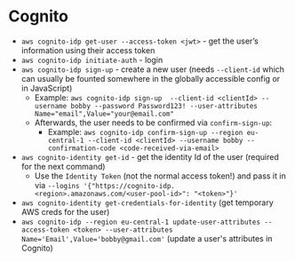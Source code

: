 # Cognito

- `aws cognito-idp get-user --access-token <jwt>` - get the user’s information using their access token
- `aws cognito-idp initiate-auth` - login
- `aws cognito-idp sign-up` - create a new user (needs `--client-id` which can usually be founted somewhere in the globally accessible config or in JavaScript)
    - Example: `aws cognito-idp sign-up  --client-id <clientId> --username bobby --password Password123! --user-attributes Name="email",Value="your@email.com"`
    - Afterwards, the user needs to be confirmed via `confirm-sign-up`:
        - Example: `aws cognito-idp confirm-sign-up --region eu-central-1 --client-id <clientId> --username bobby --confirmation-code <code-received-via-email>`
- `aws cognito-identity get-id` - get the identity Id of the user (required for the next command)
    - Use the `Identity Token` (not the normal access token!) and pass it in via `--logins '{"https://cognito-idp.<region>.amazonaws.com/<user-pool-id>": "<token>"}'`
- `aws cognito-identity get-credentials-for-identity` (get temporary AWS creds for the user)
- `aws cognito-idp --region eu-central-1 update-user-attributes --access-token <token> --user-attributes Name='Email',Value='bobby@gmail.com'` (update a user's attributes in Cognito)